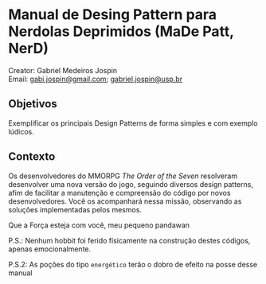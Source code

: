 # Manual de Desing Pattern para Nerdolas Deprimidos (MaDe Patt, NerD)

Creator: Gabriel Medeiros Jospin <br/>
Email: gabi.jospin@gmail.com; gabriel.jospin@usp.br 

## Objetivos

Exemplificar os principais Design Patterns de forma simples e com exemplo lúdicos.

## Contexto

Os desenvolvedores do MMORPG *The Order of the Seven*
resolveram desenvolver uma nova versão do jogo, seguindo
diversos design patterns, afim de facilitar a manutenção
e compreensão do código por novos desenvolvedores.
Você os acompanhará nessa missão, observando as
soluções implementadas pelos mesmos.

Que a Força esteja com você, meu pequeno pandawan

P.S.: Nenhum hobbit foi ferido físicamente na construção
destes códigos, apenas emocionalmente.

P.S.2: As poções do tipo ```energético``` terão o dobro
de efeito na posse desse manual